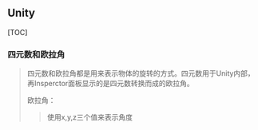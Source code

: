 ## Unity

[TOC]



### 四元数和欧拉角

> 四元数和欧拉角都是用来表示物体的旋转的方式。四元数用于Unity内部，再Insperctor面板显示的是四元数转换而成的欧拉角。
>
> 欧拉角：
>
> >使用x,y,z三个值来表示角度